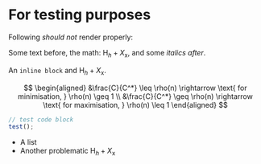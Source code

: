# For testing purposes

Following *should not* render properly:

Some text before, the math: $\text{H}_h + X_\text{x}$, and some *italics after*.

An `inline block` and $\text{H}_h + X_\text{x}$.

$$
\begin{aligned}
&\frac{C}{C^*} \leq \rho(n) \rightarrow \text{ for minimisation, } \rho(n) \geq 1 \\
&\frac{C}{C^*} \geq \rho(n) \rightarrow \text{ for maximisation, } \rho(n) \leq 1
\end{aligned}
$$

```js
// test code block
test();
```

- A list
- Another problematic $\text{H}_h + X_\text{x}$
